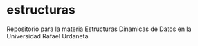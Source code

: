 # estructuras
Repositorio para la materia Estructuras Dinamicas de Datos en la Universidad Rafael Urdaneta
